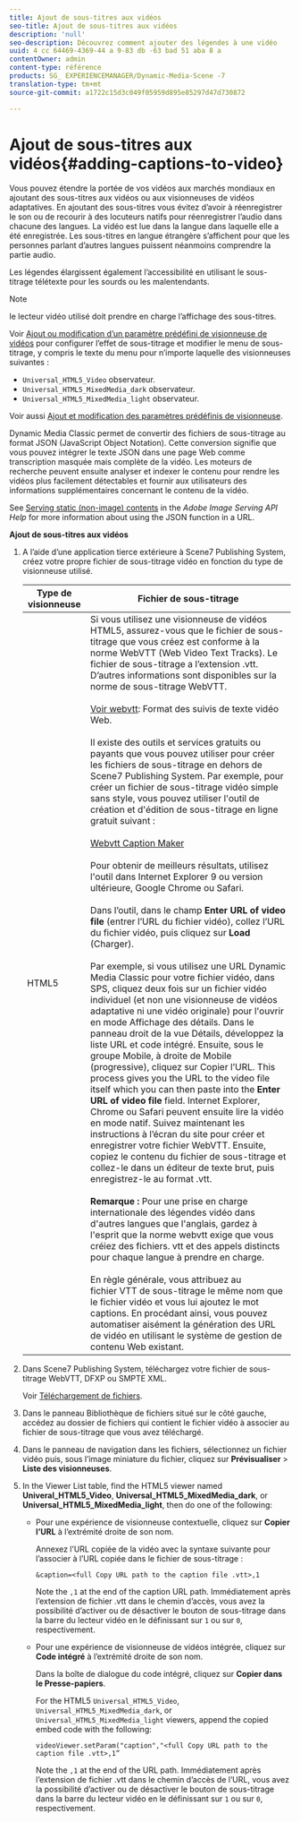 ```yaml
---
title: Ajout de sous-titres aux vidéos
seo-title: Ajout de sous-titres aux vidéos
description: 'null'
seo-description: Découvrez comment ajouter des légendes à une vidéo
uuid: 4 cc 64469-4369-44 a 9-83 db -63 bad 51 aba 8 a
contentOwner: admin
content-type: référence
products: SG_ EXPERIENCEMANAGER/Dynamic-Media-Scene -7
translation-type: tm+mt
source-git-commit: a1722c15d3c049f05959d895e85297d47d730872

---
```



# Ajout de sous-titres aux vidéos{#adding-captions-to-video}

Vous pouvez étendre la portée de vos vidéos aux marchés mondiaux en ajoutant des sous-titres aux vidéos ou aux visionneuses de vidéos adaptatives. En ajoutant des sous-titres vous évitez d’avoir à réenregistrer le son ou de recourir à des locuteurs natifs pour réenregistrer l’audio dans chacune des langues. La vidéo est lue dans la langue dans laquelle elle a été enregistrée. Les sous-titres en langue étrangère s’affichent pour que les personnes parlant d’autres langues puissent néanmoins comprendre la partie audio.

Les légendes élargissent également l’accessibilité en utilisant le sous-titrage télétexte pour les sourds ou les malentendants.

>[!NOTE]
>
>le lecteur vidéo utilisé doit prendre en charge l’affichage des sous-titres.

Voir [Ajout ou modification d’un paramètre prédéfini de visionneuse de vidéos](previewing-videos-video-viewer.md#adding_or_editing_a_video_viewer_preset) pour configurer l’effet de sous-titrage et modifier le menu de sous-titrage, y compris le texte du menu pour n’importe laquelle des visionneuses suivantes :

* `Universal_HTML5_Video` observateur.
* `Universal_HTML5_MixedMedia_dark` observateur.
* `Universal_HTML5_MixedMedia_light` observateur.

Voir aussi [Ajout et modification des paramètres prédéfinis de visionneuse](application-setup.md#adding_and_editing_viewer_presets).

Dynamic Media Classic permet de convertir des fichiers de sous-titrage au format JSON (JavaScript Object Notation). Cette conversion signifie que vous pouvez intégrer le texte JSON dans une page Web comme transcription masquée mais complète de la vidéo. Les moteurs de recherche peuvent ensuite analyser et indexer le contenu pour rendre les vidéos plus facilement détectables et fournir aux utilisateurs des informations supplémentaires concernant le contenu de la vidéo.

See [Serving static (non-image) contents](https://marketing.adobe.com/resources/help/en_US/s7/is_ir_api/is_api/c_serving_static_nonimage_contents.html) in the *Adobe Image Serving API Help* for more information about using the JSON function in a URL.

**Ajout de sous-titres aux vidéos**

1. A l’aide d’une application tierce extérieure à Scene7 Publishing System, créez votre propre fichier de sous-titrage vidéo en fonction du type de visionneuse utilisé.

   | Type de visionneuse | Fichier de sous-titrage |
   |--- |--- |
   | HTML5 | Si vous utilisez une visionneuse de vidéos HTML5, assurez-vous que le fichier de sous-titrage que vous créez est conforme à la norme WebVTT (Web Video Text Tracks). Le fichier de sous-titrage a l’extension .vtt. D’autres informations sont disponibles sur la norme de sous-titrage WebVTT.<br><br>[Voir webvtt](https://dev.w3.org/html5/webvtt/): Format des suivis de texte vidéo Web. <br><br>Il existe des outils et services gratuits ou payants que vous pouvez utiliser pour créer les fichiers de sous-titrage en dehors de Scene7 Publishing System. Par exemple, pour créer un fichier de sous-titrage vidéo simple sans style, vous pouvez utiliser l'outil de création et d'édition de sous-titrage en ligne gratuit suivant : <br><br>[Webvtt Caption Maker](https://testdrive-archive.azurewebsites.net/Graphics/CaptionMaker/Default.html) <br><br>Pour obtenir de meilleurs résultats, utilisez l'outil dans Internet Explorer 9 ou version ultérieure, Google Chrome ou Safari. <br><br>Dans l’outil, dans le champ <b>Enter URL of video file</b> (entrer l’URL du fichier vidéo), collez l’URL du fichier vidéo, puis cliquez sur <b>Load</b> (Charger). <br><br>Par exemple, si vous utilisez une URL Dynamic Media Classic pour votre fichier vidéo, dans SPS, cliquez deux fois sur un fichier vidéo individuel (et non une visionneuse de vidéos adaptative ni une vidéo originale) pour l'ouvrir en mode Affichage des détails. Dans le panneau droit de la vue Détails, développez la liste URL et code intégré. Ensuite, sous le groupe Mobile, à droite de Mobile (progressive), cliquez sur Copier l’URL. This process gives you the URL to the video file itself which you can then paste into the <b>Enter URL of video file</b> field. Internet Explorer, Chrome ou Safari peuvent ensuite lire la vidéo en mode natif. Suivez maintenant les instructions à l’écran du site pour créer et enregistrer votre fichier WebVTT. Ensuite, copiez le contenu du fichier de sous-titrage et collez-le dans un éditeur de texte brut, puis enregistrez-le au format .vtt. <br><br><b>Remarque :</b> Pour une prise en charge internationale des légendes vidéo dans d'autres langues que l'anglais, gardez à l'esprit que la norme webvtt exige que vous créiez des fichiers. vtt et des appels distincts pour chaque langue à prendre en charge. <br><br>En règle générale, vous attribuez au fichier VTT de sous-titrage le même nom que le fichier vidéo et vous lui ajoutez le mot captions. En procédant ainsi, vous pouvez automatiser aisément la génération des URL de vidéo en utilisant le système de gestion de contenu Web existant. |

1. Dans Scene7 Publishing System, téléchargez votre fichier de sous-titrage WebVTT, DFXP ou SMPTE XML.

   Voir [Téléchargement de fichiers](uploading-files.md#uploading_files).

1. Dans le panneau Bibliothèque de fichiers situé sur le côté gauche, accédez au dossier de fichiers qui contient le fichier vidéo à associer au fichier de sous-titrage que vous avez téléchargé.
1. Dans le panneau de navigation dans les fichiers, sélectionnez un fichier vidéo puis, sous l’image miniature du fichier, cliquez sur **Prévisualiser** &gt; **Liste des visionneuses**.
1. In the Viewer List table, find the HTML5 viewer named **Univeral_HTML5_Video**, **Universal_HTML5_MixedMedia_dark**, or **Universal_HTML5_MixedMedia_light**, then do one of the following:

   * Pour une expérience de visionneuse contextuelle, cliquez sur **Copier l’URL** à l’extrémité droite de son nom.

      Annexez l’URL copiée de la vidéo avec la syntaxe suivante pour l’associer à l’URL copiée dans le fichier de sous-titrage :

      `&caption=<full Copy URL path to the caption file .vtt>,1`

      Note the `,1` at the end of the caption URL path. Immédiatement après l’extension de fichier .vtt dans le chemin d’accès, vous avez la possibilité d’activer ou de désactiver le bouton de sous-titrage dans la barre du lecteur vidéo en le définissant sur `1` ou sur `0`, respectivement.

   * Pour une expérience de visionneuse de vidéos intégrée, cliquez sur **Code intégré** à l’extrémité droite de son nom.

      Dans la boîte de dialogue du code intégré, cliquez sur **Copier dans le Presse-papiers**.

      For the HTML5 `Universal_HTML5_Video`, `Universal_HTML5_MixedMedia_dark`, or `Universal_HTML5_MixedMedia_light` viewers, append the copied embed code with the following:

      `videoViewer.setParam("caption","<full Copy URL path to the caption file .vtt>,1”`

      Note the `,1` at the end of the URL path. Immédiatement après l’extension de fichier .vtt dans le chemin d’accès de l’URL, vous avez la possibilité d’activer ou de désactiver le bouton de sous-titrage dans la barre du lecteur vidéo en le définissant sur `1` ou sur `0`, respectivement.

